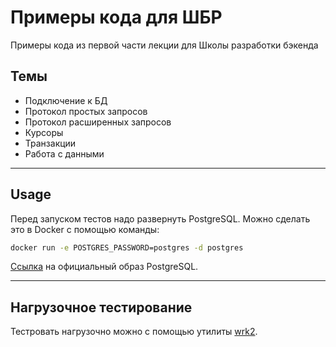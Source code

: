 # Примеры кода для ШБР

Примеры кода из первой части лекции для Школы разработки бэкенда

## Темы

* Подключение к БД
* Протокол простых запросов
* Протокол расширенных запросов
* Курсоры
* Транзакции
* Работа с данными

----

## Usage

Перед запуском тестов надо развернуть PostgreSQL. 
Можно сделать это в Docker с помощью команды:

```sh
docker run -e POSTGRES_PASSWORD=postgres -d postgres
```
[Ссылка](https://hub.docker.com/_/postgres) на официальный образ PostgreSQL.

----

## Нагрузочное тестирование

Тестровать нагрузочно можно с помощью утилиты [wrk2](https://github.com/giltene/wrk2).
